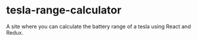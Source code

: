 # tesla-range-calculator
A site where you can calculate the battery range of a tesla using React and Redux. 
